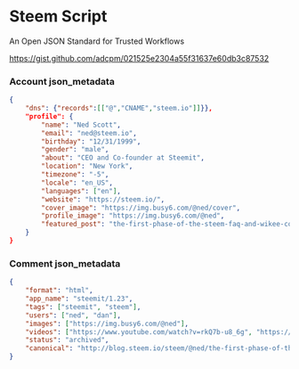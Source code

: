 # Steem Script
An Open JSON Standard for Trusted Workflows

https://gist.github.com/adcpm/021525e2304a55f31637e60db3c87532

### Account json_metadata
```json
{
    "dns": {"records":[["@","CNAME","steem.io"]]}},
    "profile": {
        "name": "Ned Scott",
        "email": "ned@steem.io",
        "birthday": "12/31/1999",
        "gender": "male",
        "about": "CEO and Co-founder at Steemit",
        "location": "New York",
        "timezone": "-5",
        "locale": "en_US",
        "languages": ["en"],
        "website": "https://steem.io/",
        "cover_image": "https://img.busy6.com/@ned/cover",
        "profile_image": "https://img.busy6.com/@ned",
        "featured_post": "the-first-phase-of-the-steem-faq-and-wikee-consolidation-of-knowledge"
    }
}
```

### Comment json_metadata
```json
{
    "format": "html",
    "app_name": "steemit/1.23",
    "tags": ["steemit", "steem"],
    "users": ["ned", "dan"],
    "images": ["https://img.busy6.com/@ned"],
    "videos": ["https://www.youtube.com/watch?v=rkQ7b-u8_6g", "https://www.youtube.com/watch?v=H399YZ0pv0o"],
    "status": "archived",
    "canonical": "http://blog.steem.io/steem/@ned/the-first-phase-of-the-steem-faq-and-wikee-consolidation-of-knowledge"
}
```
